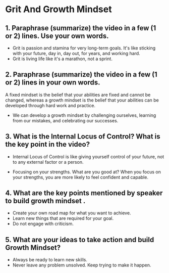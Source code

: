 # Grit And Growth Mindset

## 1. Paraphrase (summarize) the video in a few (1 or 2) lines. Use your own words.

- Grit is passion and stamina for very long-term goals. It's like sticking with your future, day in, day out, for years, and working hard.
- Grit is living life like it's a marathon, not a sprint.

## 2. Paraphrase (summarize) the video in a few (1 or 2) lines in your own words.

A fixed mindset is the belief that your abilities are fixed and cannot be changed, whereas a growth mindset is the belief that your abilities can be developed through hard work and practice.

- We can develop a growth mindset by challenging ourselves, learning from our mistakes, and celebrating our successes.

## 3. What is the Internal Locus of Control? What is the key point in the video?

- Internal Locus of Control is like giving yourself control of your future, not to any external factor or a person.

- Focusing on your strengths. What are you good at? When you focus on your strengths, you are more likely to feel confident and capable.

## 4. What are the key points mentioned by speaker to build growth mindset .

- Create your own road map for what you want to achieve.
- Learn new things that are required for your goal.
- Do not engage with criticism.

## 5. What are your ideas to take action and build Growth Mindset?

- Always be ready to learn new skills.
- Never leave any problem unsolved. Keep trying to make it happen.
